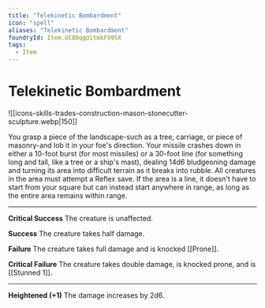 ```yaml
---
title: "Telekinetic Bombardment"
icon: "spell"
aliases: "Telekinetic Bombardment"
foundryId: Item.UC80qqUitmkF99SX
tags:
  - Item
---
```


# Telekinetic Bombardment
![[icons-skills-trades-construction-mason-stonecutter-sculpture.webp|150]]

You grasp a piece of the landscape-such as a tree, carriage, or piece of masonry-and lob it in your foe's direction. Your missile crashes down in either a 10-foot burst (for most missiles) or a 30-foot line (for something long and tall, like a tree or a ship's mast), dealing 14d6 bludgeoning damage and turning its area into difficult terrain as it breaks into rubble. All creatures in the area must attempt a Reflex save. If the area is a line, it doesn't have to start from your square but can instead start anywhere in range, as long as the entire area remains within range.

* * *

**Critical Success** The creature is unaffected.

**Success** The creature takes half damage.

**Failure** The creature takes full damage and is knocked [[Prone]].

**Critical Failure** The creature takes double damage, is knocked prone, and is [[Stunned 1]].

* * *

**Heightened (+1)** The damage increases by 2d6.
